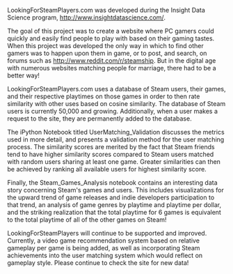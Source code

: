 LookingForSteamPlayers.com was developed during the Insight Data Science program, http://www.insightdatascience.com/. 

The goal of this project was to create a website where PC gamers could quickly and easily find people to play with based on their gaming tastes. When this project was developed the only way in which to find other gamers was to happen upon them in game, or to post, and search, on forums such as http://www.reddit.com/r/steamship.  But in the digital age with numerous websites matching people for marriage, there had to be a better way!  

LookingForSteamPlayers.com uses a database of Steam users, their games, and their respective playtimes on those games in order to then rate similarity with other uses based on cosine similarity. The database of Steam users is currently 50,000 and growing. Additionally, when a user makes a request to the site, they are permanently added to the database. 

The iPython Notebook titled UserMatching_Validation discusses the metrics used in more detail, and presents a validation method for the user matching process. The similarity scores are merited by the fact that Steam friends tend to have higher similarity scores compared to Steam users matched with random users sharing at least one game. Greater similarities can then be achieved by ranking all available users for highest similarity score. 
 
Finally, the Steam_Games_Analysis notebook contains an interesting data story concerning Steam's games and users. This includes visualizations for the upward trend of game releases and indie developers participation to that trend, an analysis of game genres by playtime and playtime per dollar, and the striking realization that the total playtime for 6 games is equivalent to the total playtime of all of the other games on Steam!  

LookingForSteamPlayers will continue to be supported and improved. Currently, a video game recommendation system based on relative gameplay per game is being added, as well as incorporating Steam achievements into the user matching system which would reflect on gameplay style. Please continue to check the site for new data! 